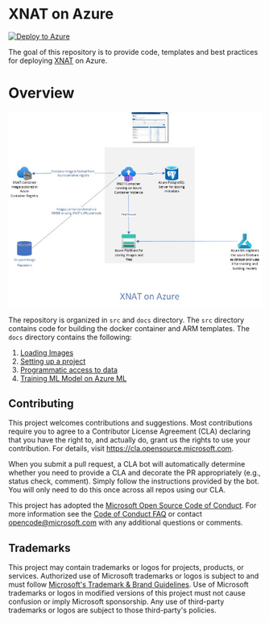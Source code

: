 # XNAT on Azure
[![Deploy to Azure](https://aka.ms/deploytoazurebutton)](https://portal.azure.com/#create/Microsoft.Template/uri/https%3A%2F%2Fraw.githubusercontent.com%2Fganeshiyer-ms%2Fxnatazure%2Fmain%2Fsrc%2Farm%2Fxnat.ui.json)

The goal of this repository is to provide code, templates and best practices for deploying [XNAT](https://xnat.org/about/) on Azure. 


# Overview
![xnat overview](./images/XNAT%20Diagrams.jpg)


The repository is organized in `src` and `docs` directory. The `src` directory contains code for building the docker container and ARM templates. The `docs` directory contains the following:

1. [Loading Images](./docs/1_Loading_Images/README.md)
2. [Setting up a project](./docs/2_Setting_up_project/README.md)
3. [Programmatic access to data](./docs/3_Programmatic_Access/README.md)
4. [Training ML Model on Azure ML](./docs/4_Training_Model_On_Azure_ML/README.md)

## Contributing

This project welcomes contributions and suggestions.  Most contributions require you to agree to a
Contributor License Agreement (CLA) declaring that you have the right to, and actually do, grant us
the rights to use your contribution. For details, visit https://cla.opensource.microsoft.com.

When you submit a pull request, a CLA bot will automatically determine whether you need to provide
a CLA and decorate the PR appropriately (e.g., status check, comment). Simply follow the instructions
provided by the bot. You will only need to do this once across all repos using our CLA.

This project has adopted the [Microsoft Open Source Code of Conduct](https://opensource.microsoft.com/codeofconduct/).
For more information see the [Code of Conduct FAQ](https://opensource.microsoft.com/codeofconduct/faq/) or
contact [opencode@microsoft.com](mailto:opencode@microsoft.com) with any additional questions or comments.

## Trademarks

This project may contain trademarks or logos for projects, products, or services. Authorized use of Microsoft 
trademarks or logos is subject to and must follow 
[Microsoft's Trademark & Brand Guidelines](https://www.microsoft.com/en-us/legal/intellectualproperty/trademarks/usage/general).
Use of Microsoft trademarks or logos in modified versions of this project must not cause confusion or imply Microsoft sponsorship.
Any use of third-party trademarks or logos are subject to those third-party's policies.

